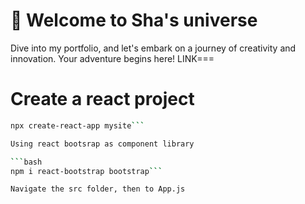 # 🚀 Welcome to Sha's universe

Dive into my portfolio, and let's embark on a journey of creativity and innovation. Your adventure begins here!
LINK===

# Create a react project

```bash
npx create-react-app mysite```

Using react bootsrap as component library

```bash
npm i react-bootstrap bootstrap```

Navigate the src folder, then to App.js
